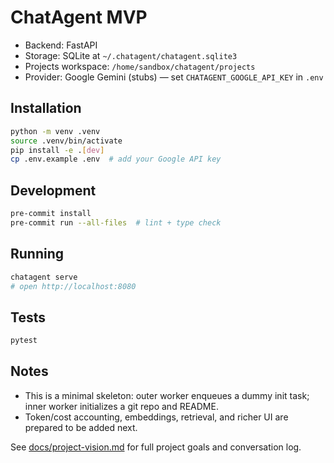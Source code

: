 # ChatAgent MVP

- Backend: FastAPI
- Storage: SQLite at `~/.chatagent/chatagent.sqlite3`
- Projects workspace: `/home/sandbox/chatagent/projects`
- Provider: Google Gemini (stubs) — set `CHATAGENT_GOOGLE_API_KEY` in `.env`

## Installation

```bash
python -m venv .venv
source .venv/bin/activate
pip install -e .[dev]
cp .env.example .env  # add your Google API key
```

## Development

```bash
pre-commit install
pre-commit run --all-files  # lint + type check
```

## Running

```bash
chatagent serve
# open http://localhost:8080
```

## Tests

```bash
pytest
```

## Notes

- This is a minimal skeleton: outer worker enqueues a dummy init task; inner worker initializes a git repo and README.
- Token/cost accounting, embeddings, retrieval, and richer UI are prepared to be added next.

See [docs/project-vision.md](docs/project-vision.md) for full project goals and conversation log.
